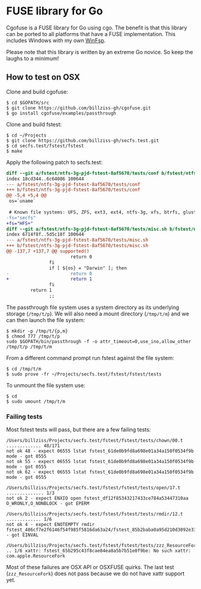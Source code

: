 # FUSE library for Go

Cgofuse is a FUSE library for Go using cgo. The benefit is that this library can be ported to all platforms that have a FUSE implementation. This includes Windows with my own [WinFsp](https://github.com/billziss-gh/winfsp).

Please note that this library is written by an extreme Go novice. So keep the laughs to a minimum!

## How to test on OSX

Clone and build cgofuse:

```
$ cd $GOPATH/src
$ git clone https://github.com/billziss-gh/cgofuse.git
$ go install cgofuse/examples/passthrough
```

Clone and build fstest:

```
$ cd ~/Projects
$ git clone https://github.com/billziss-gh/secfs.test.git
$ cd secfs.test/fstest/fstest
$ make
```

Apply the following patch to secfs.test:

```diff
diff --git a/fstest/ntfs-3g-pjd-fstest-8af5670/tests/conf b/fstest/ntfs-3g-pjd-fstest-8af5670/tests/conf
index 18cd344..6c64086 100644
--- a/fstest/ntfs-3g-pjd-fstest-8af5670/tests/conf
+++ b/fstest/ntfs-3g-pjd-fstest-8af5670/tests/conf
@@ -5,4 +5,4 @@
 os=`uname`
 
 # Known file systems: UFS, ZFS, ext3, ext4, ntfs-3g, xfs, btrfs, glusterfs, HFS+, secfs
-fs="secfs"
+fs="HFS+"
diff --git a/fstest/ntfs-3g-pjd-fstest-8af5670/tests/misc.sh b/fstest/ntfs-3g-pjd-fstest-8af5670/tests/misc.sh
index 6714f8f..5d5c18f 100644
--- a/fstest/ntfs-3g-pjd-fstest-8af5670/tests/misc.sh
+++ b/fstest/ntfs-3g-pjd-fstest-8af5670/tests/misc.sh
@@ -137,7 +137,7 @@ supported()
                        return 0
                fi
                if [ ${os} = "Darwin" ]; then
-                       return 0
+                       return 1
                fi
         return 1
                ;;
```

The passthrough file system uses a system directory as its underlying storage (`/tmp/t/p`). We will also need a mount directory (`/tmp/t/m`) and we can then launch the file system:

```
$ mkdir -p /tmp/t/{p,m}
$ chmod 777 /tmp/t/p
sudo $GOPATH/bin/passthrough -f -o attr_timeout=0,use_ino,allow_other /tmp/t/p /tmp/t/m
```

From a different command prompt run fstest against the file system:

```
$ cd /tmp/t/m
$ sudo prove -fr ~/Projects/secfs.test/fstest/fstest/tests
```

To unmount the file system use:

```
$ cd
$ sudo umount /tmp/t/m
```

### Failing tests

Most fstest tests will pass, but there are a few failing tests:

```
/Users/billziss/Projects/secfs.test/fstest/fstest/tests/chown/00.t ............. 48/171 
not ok 48 - expect 06555 lstat fstest_61de0b9fd8a698e01a34a150f0534f9b mode - got 0555
not ok 55 - expect 06555 lstat fstest_61de0b9fd8a698e01a34a150f0534f9b mode - got 0555
not ok 62 - expect 06555 lstat fstest_61de0b9fd8a698e01a34a150f0534f9b mode - got 0555

/Users/billziss/Projects/secfs.test/fstest/fstest/tests/open/17.t .............. 1/3 
not ok 2 - expect ENXIO open fstest_df12f85343217433ce784a53447310aa O_WRONLY,O_NONBLOCK - got EPERM

/Users/billziss/Projects/secfs.test/fstest/fstest/tests/rmdir/12.t ............. 1/6 
not ok 4 - expect ENOTEMPTY rmdir fstest_486cf7e2f6146f54f985f5816da63a24/fstest_85b2baba0a95d210d3092e33b04e02d4/.. - got EINVAL

/Users/billziss/Projects/secfs.test/fstest/fstest/tests/zzz_ResourceFork/00.t .. 1/6 xattr: fstest_65b295c43f8cae84ea8a5b7b51e0f9be: No such xattr: com.apple.ResourceFork
```

Most of these failures are OSX API or OSXFUSE quirks. The last test (`zzz_ResourceFork`) does not pass because we do not have xattr support yet.
